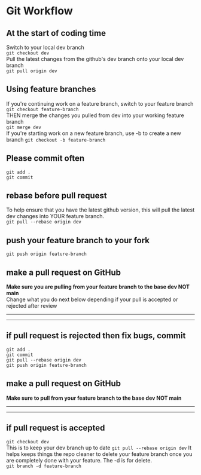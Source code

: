 # Git Workflow

## At the start of coding time
Switch to your local dev branch  
```git checkout dev```  
Pull the latest changes from the github's dev branch onto your local dev branch  
```git pull origin dev```  

## Using feature branches
If you're continuing work on a feature branch, switch to your feature branch  
```git checkout feature-branch```  
THEN merge the changes you pulled from dev into your working feature branch  
```git merge dev```  
If you're starting work on a new feature branch, use -b to create a new branch 
```git checkout -b feature-branch```  

## Please commit often
```git add .```  
```git commit```  

## rebase before pull request
To help ensure that you have the latest github version, this will pull the latest dev changes into YOUR feature branch.  
```git pull --rebase origin dev```  

## push your feature branch to your fork
```git push origin feature-branch```  

## make a pull request on GitHub
<b>Make sure you are pulling from your feature branch to the base dev NOT main</b>  
Change what you do next below depending if your pull is accepted or rejected after review  

---
---

## if pull request is rejected then fix bugs, commit
```git add .```  
```git commit```  
```git pull --rebase origin dev```  
```git push origin feature-branch```  

## make a pull request on GitHub
<b>Make sure to pull from your feature branch to the base dev NOT main</b>  

---
---

## if pull request is accepted
```git checkout dev```  
This is to keep your dev branch up to date
```git pull --rebase origin dev``` 
It helps keeps things the repo cleaner to delete your feature branch once you are completely done with your feature. The -d is for delete.  
```git branch -d feature-branch```  
